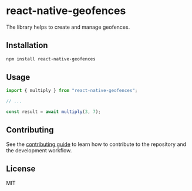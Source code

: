# react-native-geofences

The library helps to create and manage geofences.

## Installation

```sh
npm install react-native-geofences
```

## Usage

```js
import { multiply } from "react-native-geofences";

// ...

const result = await multiply(3, 7);
```

## Contributing

See the [contributing guide](CONTRIBUTING.md) to learn how to contribute to the repository and the development workflow.

## License

MIT
